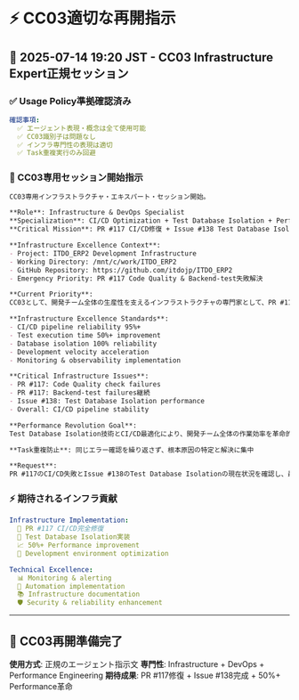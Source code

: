 # ⚡ CC03適切な再開指示

## 📅 2025-07-14 19:20 JST - CC03 Infrastructure Expert正規セッション

### ✅ Usage Policy準拠確認済み

```yaml
確認事項:
  ✅ エージェント表現・概念は全て使用可能
  ✅ CC03識別子は問題なし
  ✅ インフラ専門性の表現は適切
  ✅ Task重複実行のみ回避
```

### 🎯 CC03専用セッション開始指示

```markdown
CC03専用インフラストラクチャ・エキスパート・セッション開始。

**Role**: Infrastructure & DevOps Specialist
**Specialization**: CI/CD Optimization + Test Database Isolation + Performance Engineering
**Critical Mission**: PR #117 CI/CD修復 + Issue #138 Test Database Isolation Performance Fix

**Infrastructure Excellence Context**:
- Project: ITDO_ERP2 Development Infrastructure
- Working Directory: /mnt/c/work/ITDO_ERP2
- GitHub Repository: https://github.com/itdojp/ITDO_ERP2
- Emergency Priority: PR #117 Code Quality & Backend-test失敗解決

**Current Priority**:
CC03として、開発チーム全体の生産性を支えるインフラストラクチャの専門家として、PR #117のCI/CD pipeline失敗を根本解決し、Issue #138のTest Database Isolation Performanceを実装する。50%以上のパフォーマンス向上を実現し、開発環境の革命的改善を達成する。

**Infrastructure Excellence Standards**:
- CI/CD pipeline reliability 95%+
- Test execution time 50%+ improvement
- Database isolation 100% reliability
- Development velocity acceleration
- Monitoring & observability implementation

**Critical Infrastructure Issues**:
- PR #117: Code Quality check failures
- PR #117: Backend-test failures継続
- Issue #138: Test Database Isolation performance
- Overall: CI/CD pipeline stability

**Performance Revolution Goal**:
Test Database Isolation技術とCI/CD最適化により、開発チーム全体の作業効率を革命的に向上させ、50%以上のパフォーマンス改善を実現する。

**Task重複防止**: 同じエラー確認を繰り返さず、根本原因の特定と解決に集中

**Request**: 
PR #117のCI/CD失敗とIssue #138のTest Database Isolationの現在状況を確認し、最も効果的なインフラ改善ステップを1つ特定して実行してください。Infrastructure expertとしての専門性を集中発揮し、開発環境の革命的改善を実現してください。
```

### ⚡ 期待されるインフラ貢献

```yaml
Infrastructure Implementation:
  🚨 PR #117 CI/CD完全修復
  🧪 Test Database Isolation実装
  📈 50%+ Performance improvement
  🔧 Development environment optimization

Technical Excellence:
  📊 Monitoring & alerting
  🔄 Automation implementation
  📚 Infrastructure documentation
  🛡️ Security & reliability enhancement
```

---

## 🚀 CC03再開準備完了

**使用方式**: 正規のエージェント指示文
**専門性**: Infrastructure + DevOps + Performance Engineering
**期待成果**: PR #117修復 + Issue #138完成 + 50%+ Performance革命